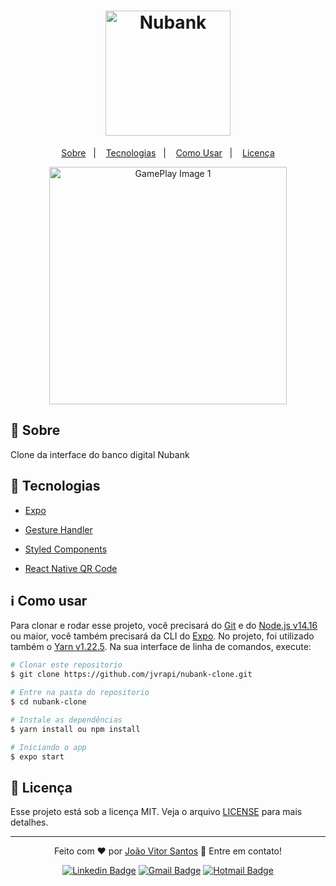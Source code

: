 <h1 align="center">
	<img src="https://fdr.com.br/wp-content/uploads/2020/10/nubank-logo.webp" alt="Nubank" width="200"/>
</h1>
<p align="center">
  <a href="#-sobre">Sobre</a>&nbsp;&nbsp;&nbsp;|&nbsp;&nbsp;&nbsp;
  <a href="#-tecnologias">Tecnologias</a>&nbsp;&nbsp;&nbsp;|&nbsp;&nbsp;&nbsp;
  <a href="#-como-usar">Como Usar</a>&nbsp;&nbsp;&nbsp;|&nbsp;&nbsp;&nbsp;
  <a href="#-licença">Licença</a>
</p>

<div align="center">
	<img src=".github/demonstration.gif" alt="GamePlay Image 1" height="380" />
</div>


## 📖 Sobre
Clone da interface do banco digital Nubank

## 🚀 Tecnologias 
- [Expo](https://docs.expo.io)

- [Gesture Handler](https://docs.swmansion.com/react-native-gesture-handler/docs/)

- [Styled Components](https://styled-components.com/)

- [React Native QR Code](https://github.com/awesomejerry/react-native-qrcode-svg) 



## ℹ Como usar 

Para clonar e rodar esse projeto, você precisará do [Git](https://git-scm.com) e do  [Node.js v14.16](https://nodejs.org) ou maior, você também precisará da CLI do [Expo](https://docs.expo.io). No projeto, foi utilizado também o [Yarn v1.22.5](https://yarnpkg.com). Na sua interface de linha de comandos, execute:

```bash
# Clonar este repositorio
$ git clone https://github.com/jvrapi/nubank-clone.git

# Entre na pasta do repositorio
$ cd nubank-clone

# Instale as dependências
$ yarn install ou npm install

# Iniciando o app
$ expo start

```

## 📝 Licença
Esse projeto está sob a licença MIT. Veja o arquivo [LICENSE](./LICENSE) para mais detalhes.

---


<div align="center">


Feito com  ❤ por [João Vitor Santos](https://github.com/jvrapi) 👋 Entre em contato!

[![Linkedin Badge](https://img.shields.io/badge/-João%20Vitor-blue?style=flat-square&logo=Linkedin&logoColor=white&link=https://www.linkedin.com/in/joaovitorssdelima/)](https://www.linkedin.com/in/joaovitorssdelima/) 
[![Gmail Badge](https://img.shields.io/badge/-Gmail-c14438?style=flat-square&logo=Gmail&logoColor=white&link=mailto:joaooviitoorr@gmail.com)](mailto:joaooviitoorr@gmail.com) 
[![Hotmail Badge](https://img.shields.io/badge/-Hotmail-0078d4?style=flat-square&logo=microsoft-outlook&logoColor=white&link=mailto:joaooviitorr@hotmail.com)](mailto:joaooviitorr@hotmail.com)
	
</div>
